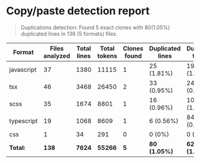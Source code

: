 
# Copy/paste detection report

> Duplications detection: Found 5 exact clones with 80(1.05%) duplicated lines in 138 (5 formats) files.

| Format     | Files analyzed | Total lines | Total tokens | Clones found | Duplicated lines | Duplicated tokens |
| ---------- | -------------- | ----------- | ------------ | ------------ | ---------------- | ----------------- |
| javascript | 37             | 1380        | 11115        | 1            | 25 (1.81%)       | 194 (1.75%)       |
| tsx        | 46             | 3468        | 26450        | 2            | 33 (0.95%)       | 249 (0.94%)       |
| scss       | 35             | 1674        | 8801         | 1            | 16 (0.96%)       | 100 (1.14%)       |
| typescript | 19             | 1068        | 8609         | 1            | 6 (0.56%)        | 84 (0.98%)        |
| css        | 1              | 34          | 291          | 0            | 0 (0%)           | 0 (0%)            |
| **Total:** | **138**        | **7624**    | **55266**    | **5**        | **80 (1.05%)**   | **627 (1.13%)**   |
